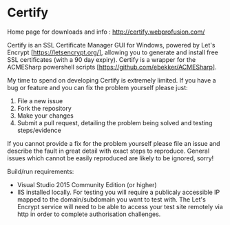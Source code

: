 # Certify

Home page for downloads and info : http://certify.webprofusion.com/

Certify is an SSL Certificate Manager GUI for Windows, powered by Let's Encrypt [https://letsencrypt.org/], allowing you to generate and install free SSL certificates (with a 90 day expiry). Certify is a wrapper for the ACMESharp powershell scripts [https://github.com/ebekker/ACMESharp].

My time to spend on developing Certify is extremely limited. If you have a bug or feature and you can fix the problem yourself please just:
   1. File a new issue
   2. Fork the repository
   2. Make your changes 
   3. Submit a pull request, detailing the problem being solved and testing steps/evidence
   
If you cannot provide a fix for the problem yourself please file an issue and describe the fault in great detail with exact steps to reproduce. General issues which cannot be easily reproduced are likely to be ignored, sorry!

Build/run requirements:
  - Visual Studio 2015 Community Edition (or higher)
  - IIS installed locally. For testing you will require a publicaly accessible IP mapped to the domain/subdomain you want to test with. The Let's Encrypt service will need to be able to access your test site remotely via http in order to complete authorisation challenges.
